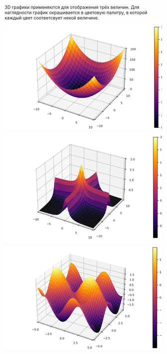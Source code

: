 3D графики применяются для отображения трёх величин. Для наглядности график окрашивается в цветовую палитру, в которой каждый цвет соответсвует некой величине.

![alt tag](https://github.com/NewDDay/JLessons/blob/master/Plots/3D_plots/surfase.png?raw=true "surface")​

![alt tag](https://github.com/NewDDay/JLessons/blob/master/Plots/3D_plots/surfase2.png?raw=true "surface")

![alt tag](https://github.com/NewDDay/JLessons/blob/master/Plots/3D_plots/animation.gif?raw=true "animation")​​
